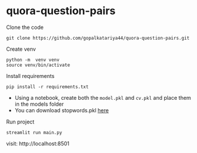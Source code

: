 # quora-question-pairs

Clone the code
```
git clone https://github.com/gopalkatariya44/quora-question-pairs.git
```

Create venv
```
python -m  venv venv
source venv/bin/activate
```

Install requirements
```
pip install -r requirements.txt
```
- Using a notebook, create both the `model.pkl` and `cv.pkl` and place them in the models folder
- You can download stopwords.pkl [here](https://github.com/rasbt/python-machine-learning-book/blob/master/code/ch09/movieclassifier/pkl_objects/stopwords.pkl)


Run project
```
streamlit run main.py
```

visit: http://localhost:8501


